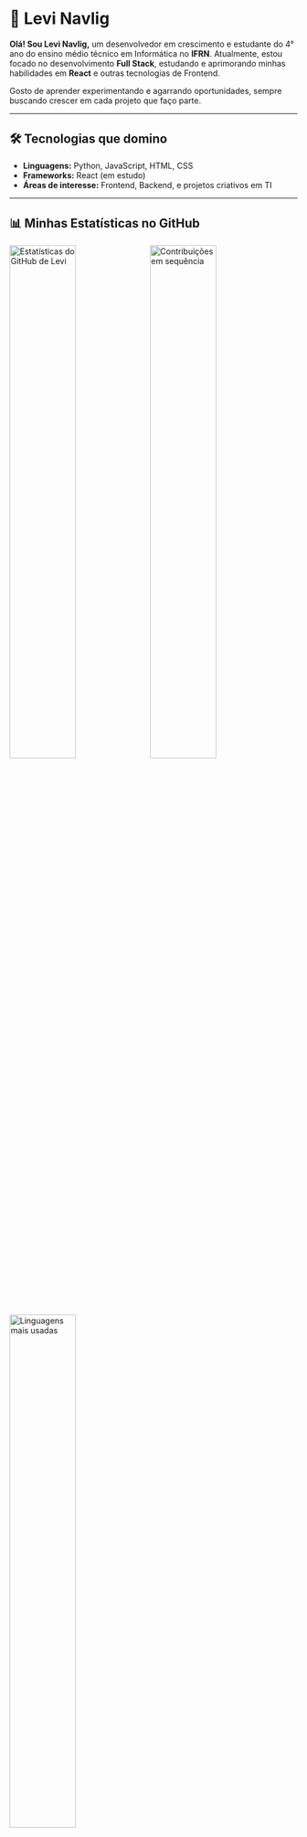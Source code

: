 # 🚀 Levi Navlig  

**Olá! Sou Levi Navlig,** um desenvolvedor em crescimento e estudante do 4° ano do ensino médio técnico em Informática no **IFRN**. Atualmente, estou focado no desenvolvimento **Full Stack**, estudando e aprimorando minhas habilidades em **React** e outras tecnologias de Frontend.  

Gosto de aprender experimentando e agarrando oportunidades, sempre buscando crescer em cada projeto que faço parte.  

---

## 🛠️ **Tecnologias que domino**  
- **Linguagens:** Python, JavaScript, HTML, CSS  
- **Frameworks:** React (em estudo)  
- **Áreas de interesse:** Frontend, Backend, e projetos criativos em TI  

---

## 📊 **Minhas Estatísticas no GitHub**  

<img src="https://github-readme-stats.vercel.app/api?username=levi-navlig&show_icons=true&theme=radical" alt="Estatísticas do GitHub de Levi" width="48%" />  
<img src="https://streak-stats.demolab.com?user=levi-navlig&theme=radical" alt="Contribuições em sequência" width="48%" />  

<img src="https://github-readme-stats.vercel.app/api/top-langs/?username=levi-navlig&layout=compact&theme=radical" alt="Linguagens mais usadas" width="48%" />  

---

## 🌟 **Vamos nos conectar!**  

🌐 **Me encontre nas redes sociais:**  
[![LinkedIn](https://img.shields.io/badge/LinkedIn-0077B5?style=for-the-badge&logo=linkedin&logoColor=white)](https://linkedin.com/in/levi-navlig)  
[![Instagram](https://img.shields.io/badge/Instagram-E4405F?style=for-the-badge&logo=instagram&logoColor=white)](https://instagram.com/navlig_levi)  
[![Discord](https://img.shields.io/badge/Discord-7289DA?style=for-the-badge&logo=discord&logoColor=white)](https://discord.com/invite/navlig_levi)  

📫 **Entre em contato:**  
- Email: *levinavlig1227@gmail.com*  

---

## 🎯 **Convite**  
Sou apaixonado por colaboração e aprendizado. Sinta-se à vontade para explorar meus repositórios, contribuir ou apenas trocar ideias. Sempre aberto para novas conexões e parcerias!  

**Obrigado por visitar meu perfil!**  

<!--
- Caso queira mais personalização, acesse os geradores:  
  - [GitHub Readme Stats](https://github.com/anuraghazra/github-readme-stats)  
  - [GitHub Streak Stats](https://github.com/denvercoder1/github-readme-streak-stats)  

- 🔭 I’m currently working on ...
- 🌱 I’m currently learning ...
- 👯 I’m looking to collaborate on ...
- 🤔 I’m looking for help with ...
- 💬 Ask me about ...
- 📫 How to reach me: ...
- 😄 Pronouns: ...
- ⚡ Fun fact: ...
-->
